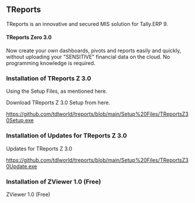 ## TReports

TReports is an innovative and secured MIS solution for Tally.ERP 9.


#### TReports Zero 3.0

Now create your own dashboards, pivots and reports easily and quickly, without uploading your "SENSITIVE" financial data on the cloud. No programming knowledge is required.

### Installation of TReports Z 3.0

Using the Setup Files, as mentioned here.

Download TReports Z 3.0 Setup from here.

https://github.com/tdlworld/treports/blob/main/Setup%20Files/TReportsZ30Setup.exe

### Installation of Updates for TReports Z 3.0

Updates for TReports Z 3.0

https://github.com/tdlworld/treports/blob/main/Setup%20Files/TReportsZ30Update.exe

### Installation of ZViewer 1.0 (Free)

ZViewer 1.0 (Free)

